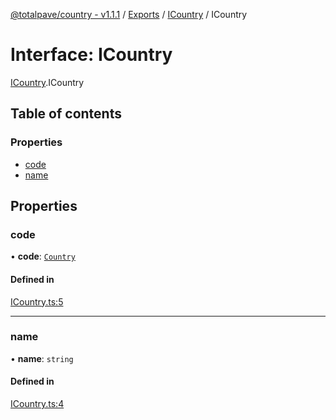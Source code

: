 [@totalpave/country - v1.1.1](../README.md) / [Exports](../modules.md) / [ICountry](../modules/ICountry.md) / ICountry

# Interface: ICountry

[ICountry](../modules/ICountry.md).ICountry

## Table of contents

### Properties

- [code](ICountry.ICountry-1.md#code)
- [name](ICountry.ICountry-1.md#name)

## Properties

### code

• **code**: [`Country`](../enums/Country.Country-1.md)

#### Defined in

[ICountry.ts:5](https://github.com/totalpave/country/blob/17d287f/src/ICountry.ts#L5)

___

### name

• **name**: `string`

#### Defined in

[ICountry.ts:4](https://github.com/totalpave/country/blob/17d287f/src/ICountry.ts#L4)
